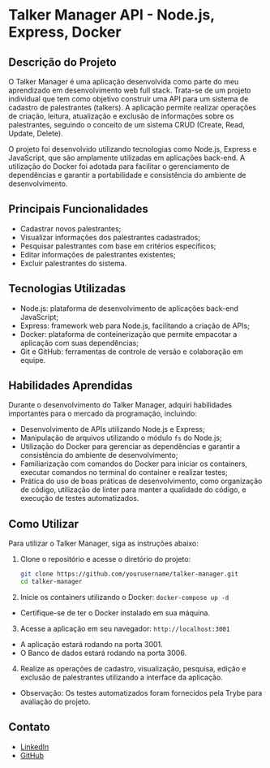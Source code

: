 # Talker Manager API - Node.js, Express, Docker

## Descrição do Projeto

O Talker Manager é uma aplicação desenvolvida como parte do meu aprendizado em desenvolvimento web full stack. Trata-se de um projeto individual que tem como objetivo construir uma API para um sistema de cadastro de palestrantes (talkers). A aplicação permite realizar operações de criação, leitura, atualização e exclusão de informações sobre os palestrantes, seguindo o conceito de um sistema CRUD (Create, Read, Update, Delete).

O projeto foi desenvolvido utilizando tecnologias como Node.js, Express e JavaScript, que são amplamente utilizadas em aplicações back-end. A utilização do Docker foi adotada para facilitar o gerenciamento de dependências e garantir a portabilidade e consistência do ambiente de desenvolvimento.

## Principais Funcionalidades

- Cadastrar novos palestrantes;
- Visualizar informações dos palestrantes cadastrados;
- Pesquisar palestrantes com base em critérios específicos;
- Editar informações de palestrantes existentes;
- Excluir palestrantes do sistema.

## Tecnologias Utilizadas

- Node.js: plataforma de desenvolvimento de aplicações back-end JavaScript;
- Express: framework web para Node.js, facilitando a criação de APIs;
- Docker: plataforma de conteinerização que permite empacotar a aplicação com suas dependências;
- Git e GitHub: ferramentas de controle de versão e colaboração em equipe.

## Habilidades Aprendidas

Durante o desenvolvimento do Talker Manager, adquiri habilidades importantes para o mercado da programação, incluindo:

- Desenvolvimento de APIs utilizando Node.js e Express;
- Manipulação de arquivos utilizando o módulo `fs` do Node.js;
- Utilização do Docker para gerenciar as dependências e garantir a consistência do ambiente de desenvolvimento;
- Familiarização com comandos do Docker para iniciar os containers, executar comandos no terminal do container e realizar testes;
- Prática do uso de boas práticas de desenvolvimento, como organização de código, utilização de linter para manter a qualidade do código, e execução de testes automatizados.

## Como Utilizar

Para utilizar o Talker Manager, siga as instruções abaixo:

1. Clone o repositório e acesse o diretório do projeto:
   ```bash
   git clone https://github.com/yourusername/talker-manager.git
   cd talker-manager 
   
2. Inicie os containers utilizando o Docker:
` docker-compose up -d `

  - Certifique-se de ter o Docker instalado em sua máquina.

3. Acesse a aplicação em seu navegador:
` http://localhost:3001 `

  - A aplicação estará rodando na porta 3001.
  - O Banco de dados estará rodando na porta 3006.

4. Realize as operações de cadastro, visualização, pesquisa, edição e exclusão de palestrantes utilizando a interface da aplicação.

  - Observação: Os testes automatizados foram fornecidos pela Trybe para avaliação do projeto.

## Contato

- [LinkedIn](https://www.linkedin.com/in/alissontassi/)
- [GitHub](https://github.com/AlissonSeraphim)
